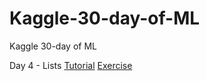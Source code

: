 # Kaggle-30-day-of-ML
Kaggle 30-day of ML

Day 4 - Lists
[Tutorial](https://www.notion.so/Tutorial-93d1c109e63745068643d50e248a0f9a)
[Exercise](https://www.notion.so/Exercise-cef20b2b1e93405aa2c1e87107cd9168)





